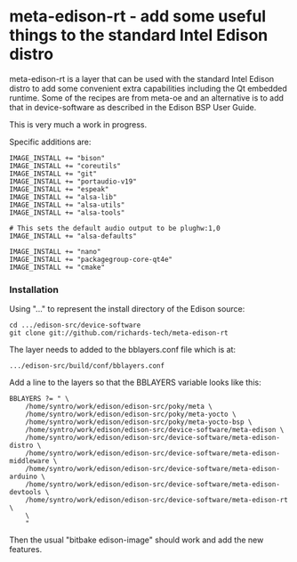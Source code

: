 # meta-edison-rt - add some useful things to the standard Intel Edison distro

meta-edison-rt is a layer that can be used with the standard Intel Edison distro to add some convenient extra capabilities including the Qt embedded runtime. Some of the recipes are from meta-oe and an alternative is to add that in device-software as described in the Edison BSP User Guide.

This is very much a work in progress.

Specific additions are:

    IMAGE_INSTALL += "bison"
    IMAGE_INSTALL += "coreutils"
    IMAGE_INSTALL += "git"
    IMAGE_INSTALL += "portaudio-v19"
    IMAGE_INSTALL += "espeak"
    IMAGE_INSTALL += "alsa-lib"
    IMAGE_INSTALL += "alsa-utils"
    IMAGE_INSTALL += "alsa-tools"

    # This sets the default audio output to be plughw:1,0
    IMAGE_INSTALL += "alsa-defaults"

    IMAGE_INSTALL += "nano"
    IMAGE_INSTALL += "packagegroup-core-qt4e"
    IMAGE_INSTALL += "cmake"
    
### Installation

Using "..." to represent the install directory of the Edison source:

    cd .../edison-src/device-software
    git clone git://github.com/richards-tech/meta-edison-rt
    
The layer needs to added to the bblayers.conf file which is at:

    .../edison-src/build/conf/bblayers.conf
    
Add a line to the layers so that the BBLAYERS variable looks like this:

    BBLAYERS ?= " \
        /home/syntro/work/edison/edison-src/poky/meta \
        /home/syntro/work/edison/edison-src/poky/meta-yocto \
        /home/syntro/work/edison/edison-src/poky/meta-yocto-bsp \
        /home/syntro/work/edison/edison-src/device-software/meta-edison \
        /home/syntro/work/edison/edison-src/device-software/meta-edison-distro \
        /home/syntro/work/edison/edison-src/device-software/meta-edison-middleware \
        /home/syntro/work/edison/edison-src/device-software/meta-edison-arduino \
        /home/syntro/work/edison/edison-src/device-software/meta-edison-devtools \
        /home/syntro/work/edison/edison-src/device-software/meta-edison-rt \
        \
        "
        
    
Then the usual "bitbake edison-image" should work and add the new features.


